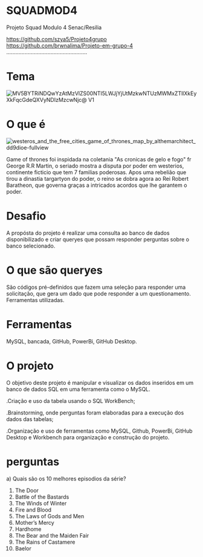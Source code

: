 # SQUADMOD4
Projeto Squad Modulo 4 Senac/Resilia

https://github.com/szya5/Projeto4grupo
https://github.com/brwnalima/Projeto-em-grupo-4
.....................................................
# Tema

![MV5BYTRiNDQwYzAtMzVlZS00NTI5LWJjYjUtMzkwNTUzMWMxZTllXkEyXkFqcGdeQXVyNDIzMzcwNjc@ _V1_](https://user-images.githubusercontent.com/113937013/216836846-7c008d91-db49-416f-aae7-4b82faa5773a.jpg)

# O que é

![westeros_and_the_free_cities_game_of_thrones_map_by_althemarchitect_dd9dioe-fullview](https://user-images.githubusercontent.com/113937013/216837822-9748cb16-ac29-4ced-bfb7-836a184c7c3e.jpg)

Game of thrones foi inspidada na coletania "As cronicas de gelo e fogo" fr George R.R Martin, o seriado mostra a disputa por poder em westerios, continente ficticio que tem 7 familias poderosas. Apos uma rebelião que tirou a dinastia targartyon do poder, o reino se dobra agora ao Rei Robert Baratheon, que governa graças a intricados acordos que lhe garantem o poder.

# Desafio

A propósta do projeto é realizar uma consulta ao banco de dados disponibilizado e criar queryes que possam responder perguntas sobre o banco selecionado.

# O que são queryes

São códigos pré-definidos que fazem uma seleção para responder uma solicitação, que gera um dado que pode responder a um questionamento.
Ferramentas utilizadas.

# Ferramentas

MySQL, bancada, GitHub, PowerBi, GitHub Desktop.

# O projeto

O objetivo deste projeto é manipular e visualizar os dados inseridos em um banco de dados SQL em uma ferramenta como o MySQL.

.Criação e uso da tabela usando o SQL WorkBench;

.Brainstorming, onde perguntas foram elaboradas para a execução dos dados das tabelas;

.Organização e uso de ferramentas como MySQL, Github, PowerBi, GitHub Desktop e Workbench para organização e construção do projeto.

# perguntas

a) Quais são os 10 melhores episodios da série?

1. The Door
2. Battle of the Bastards
3. The Winds of Winter
4. Fire and Blood
5. The Laws of Gods and Men
6. Mother’s Mercy
7. Hardhome
8. The Bear and the Maiden Fair
9. The Rains of Castamere
10. Baelor

